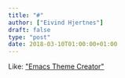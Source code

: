 ```yaml
---
title: "#"
author: ["Eivind Hjertnes"]
draft: false
type: "post"
date: 2018-03-10T01:00:00+01:00
---
```


Like: ["Emacs Theme Creator"](http://emacs-theme-creator.appspot.com/)
